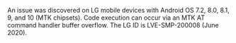 An issue was discovered on LG mobile devices with Android OS 7.2, 8.0, 8.1, 9, and 10 (MTK chipsets). Code execution can occur via an MTK AT command handler buffer overflow. The LG ID is LVE-SMP-200008 (June 2020).